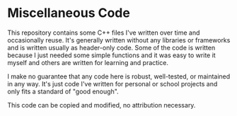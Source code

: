 # Miscellaneous Code

This repository contains some C++ files I've written over time and occasionally reuse. It's generally written without any libraries or frameworks and is written usually as header-only code. Some of the code is written because I just needed some simple functions and it was easy to write it myself and others are written for learning and practice.

I make no guarantee that any code here is robust, well-tested, or maintained in any way. It's just code I've written for personal or school projects and only fits a standard of "good enough".

This code can be copied and modified, no attribution necessary.
